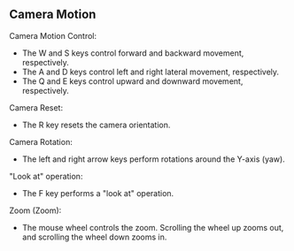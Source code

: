 ## Camera Motion

Camera Motion Control:
 - The W and S keys control forward and backward movement, respectively.
 - The A and D keys control left and right lateral movement, respectively.
 - The Q and E keys control upward and downward movement, respectively.
 
Camera Reset:
 - The R key resets the camera orientation.
 
Camera Rotation:
 - The left and right arrow keys perform rotations around the Y-axis (yaw).

"Look at" operation:
 - The F key performs a "look at" operation.
 
Zoom (Zoom):
 - The mouse wheel controls the zoom. Scrolling the wheel up zooms out, and scrolling the wheel down zooms in.

